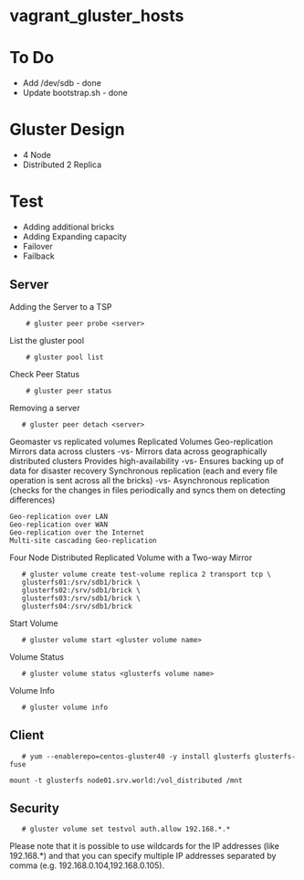 # vagrant_gluster_hosts

# To Do
* Add /dev/sdb - done
* Update bootstrap.sh - done

# Gluster Design 
* 4 Node
* Distributed 2 Replica 

# Test
* Adding additional bricks
* Adding Expanding capacity
* Failover
* Failback

## Server
Adding the Server to a TSP
```console
    # gluster peer probe <server>
```

List the gluster pool
```console
    # gluster pool list
```

Check Peer Status
```console
    # gluster peer status
```

Removing a server
```console
   # gluster peer detach <server>
```

Geomaster vs replicated volumes
Replicated Volumes 	Geo-replication
Mirrors data across clusters -vs-	Mirrors data across geographically distributed clusters
Provides high-availability -vs-	Ensures backing up of data for disaster recovery
Synchronous replication (each and every file operation is sent across all the bricks) -vs-	Asynchronous replication (checks for the changes in files periodically and syncs them on detecting differences)


    Geo-replication over LAN
    Geo-replication over WAN
    Geo-replication over the Internet
    Multi-site cascading Geo-replication
   
Four Node Distributed Replicated Volume with a Two-way Mirror
```console
   # gluster volume create test-volume replica 2 transport tcp \
   glusterfs01:/srv/sdb1/brick \
   glusterfs02:/srv/sdb1/brick \
   glusterfs03:/srv/sdb1/brick \
   glusterfs04:/srv/sdb1/brick 
```
Start Volume
```console
   # gluster volume start <gluster volume name>
```

Volume Status
```console
   # gluster volume status <glusterfs volume name>
```

Volume Info
```console
   # gluster volume info
```

## Client
```console
   # yum --enablerepo=centos-gluster40 -y install glusterfs glusterfs-fuse 
```
```console
mount -t glusterfs node01.srv.world:/vol_distributed /mnt 
```

## Security
```console
   # gluster volume set testvol auth.allow 192.168.*.*
```
Please note that it is possible to use wildcards for the IP addresses (like 192.168.*) and that you can specify multiple IP addresses separated by comma (e.g. 192.168.0.104,192.168.0.105). 
